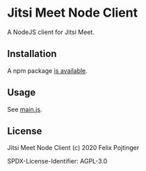 # Jitsi Meet Node Client

A NodeJS client for Jitsi Meet.

## Installation

A npm package [is available](https://www.npmjs.com/package/@pojntfx/jitsi-meet-node-client).

## Usage

See [main.js](./main.js).

## License

Jitsi Meet Node Client (c) 2020 Felix Pojtinger

SPDX-License-Identifier: AGPL-3.0

